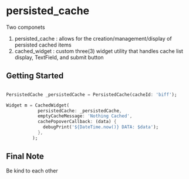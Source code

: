 # persisted_cache

Two componets

1. persisted_cache : allows for the creation/management/display of persisted cached items
1. cached_widget : custom three(3) widget utility that handles cache list display, TextField, and submit button

## Getting Started

```dart

PersistedCache _persistedCache = PersistedCache(cacheId: 'biff');

Widget m = CachedWidget(
            persistedCache: _persistedCache,
            emptyCacheMessage: 'Nothing Cached',
            cachePopoverCallback: (data) {
              debugPrint('${DateTime.now()} DATA: $data');
            },
          );
```

## Final Note

Be kind to each other
